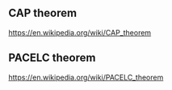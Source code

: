 ## CAP theorem
https://en.wikipedia.org/wiki/CAP_theorem

## PACELC theorem
https://en.wikipedia.org/wiki/PACELC_theorem
